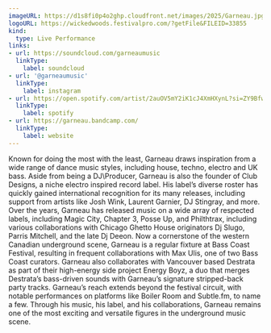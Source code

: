 ```yaml
---
imageURL: https://d1s8fi0p4o2ghp.cloudfront.net/images/2025/Garneau.jpg
logoURL: https://wickedwoods.festivalpro.com/?getFile&FILEID=33855
kind:
  type: Live Performance
links:
- url: https://soundcloud.com/garneaumusic
  linkType:
    label: soundcloud
- url: '@garneaumusic'
  linkType:
    label: instagram
- url: https://open.spotify.com/artist/2auOV5mY2iK1cJ4XmHXynL?si=ZY9BfwlbQsaebaqOYAPj0g
  linkType:
    label: spotify
- url: https://garneau.bandcamp.com/
  linkType:
    label: website
---
```

Known for doing the most with the least, Garneau draws inspiration from a wide range of dance music styles, including house, techno, electro and UK bass.
Aside from being a DJ\Producer, Garneau is also the founder of Club Designs, a niche electro inspired record label. His label’s diverse roster has quickly gained international recognition for its many releases, including support from artists like Josh Wink, Laurent Garnier, DJ Stingray, and more.
Over the years, Garneau has released music on a wide array of respected labels, including Magic City, Chapter 3, Posse Up, and Philthtrax, including various collaborations with Chicago Ghetto House originators Dj Slugo, Parris Mitchell, and the late Dj Deeon.
Now a cornerstone of the western Canadian underground scene, Garneau is a regular fixture at Bass Coast Festival, resulting in frequent collaborations with Max Ulis, one of two Bass Coast curators. Garneau also collaborates with Vancouver based Destrata as part of their high-energy side project Energy Boyz, a duo that merges Destrata’s bass-driven sounds with Garneau’s signature stripped-back party tracks. 
Garneau’s reach extends beyond the festival circuit, with notable performances on platforms like Boiler Room and Subtle.fm, to name a few. 
Through his music, his label, and his collaborations, Garneau remains one of the most exciting and versatile figures in the underground music scene.
